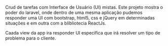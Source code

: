 Crud de tarefas com Interface de Usuário (UI) mistas. 
Este projeto mostra o poder do laravel, onde dentro de uma mesma aplicação pudemos responder uma UI com bootstrap, html5, css e jQuery em determinadas situações e em outra com a blibliotecia ReactJs.

Caada view da app ira responder UI específica que irá resolver um tipo de problema para o cliente.
